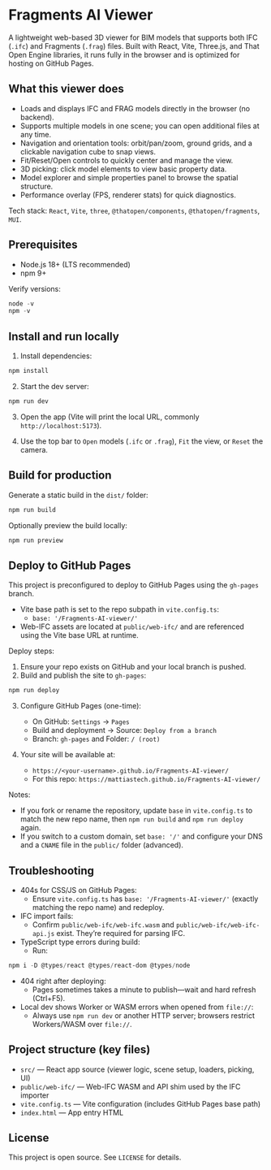 # Fragments AI Viewer

A lightweight web-based 3D viewer for BIM models that supports both IFC (`.ifc`) and Fragments (`.frag`) files. Built with React, Vite, Three.js, and That Open Engine libraries, it runs fully in the browser and is optimized for hosting on GitHub Pages.

## What this viewer does
- Loads and displays IFC and FRAG models directly in the browser (no backend).
- Supports multiple models in one scene; you can open additional files at any time.
- Navigation and orientation tools: orbit/pan/zoom, ground grids, and a clickable navigation cube to snap views.
- Fit/Reset/Open controls to quickly center and manage the view.
- 3D picking: click model elements to view basic property data.
- Model explorer and simple properties panel to browse the spatial structure.
- Performance overlay (FPS, renderer stats) for quick diagnostics.

Tech stack: `React`, `Vite`, `three`, `@thatopen/components`, `@thatopen/fragments`, `MUI`.

## Prerequisites
- Node.js 18+ (LTS recommended)
- npm 9+

Verify versions:

```powershell
node -v
npm -v
```

## Install and run locally
1) Install dependencies:

```powershell
npm install
```

2) Start the dev server:

```powershell
npm run dev
```

3) Open the app (Vite will print the local URL, commonly `http://localhost:5173`).

4) Use the top bar to `Open` models (`.ifc` or `.frag`), `Fit` the view, or `Reset` the camera.

## Build for production
Generate a static build in the `dist/` folder:

```powershell
npm run build
```

Optionally preview the build locally:

```powershell
npm run preview
```

## Deploy to GitHub Pages
This project is preconfigured to deploy to GitHub Pages using the `gh-pages` branch.

- Vite base path is set to the repo subpath in `vite.config.ts`:
  - `base: '/Fragments-AI-viewer/'`
- Web-IFC assets are located at `public/web-ifc/` and are referenced using the Vite base URL at runtime.

Deploy steps:

1) Ensure your repo exists on GitHub and your local branch is pushed.
2) Build and publish the site to `gh-pages`:

```powershell
npm run deploy
```

3) Configure GitHub Pages (one-time):
   - On GitHub: `Settings` → `Pages`
   - Build and deployment → Source: `Deploy from a branch`
   - Branch: `gh-pages` and Folder: `/ (root)`

4) Your site will be available at:
   - `https://<your-username>.github.io/Fragments-AI-viewer/`
   - For this repo: `https://mattiastech.github.io/Fragments-AI-viewer/`

Notes:
- If you fork or rename the repository, update `base` in `vite.config.ts` to match the new repo name, then `npm run build` and `npm run deploy` again.
- If you switch to a custom domain, set `base: '/'` and configure your DNS and a `CNAME` file in the `public/` folder (advanced).

## Troubleshooting
- 404s for CSS/JS on GitHub Pages:
  - Ensure `vite.config.ts` has `base: '/Fragments-AI-viewer/'` (exactly matching the repo name) and redeploy.
- IFC import fails:
  - Confirm `public/web-ifc/web-ifc.wasm` and `public/web-ifc/web-ifc-api.js` exist. They’re required for parsing IFC.
- TypeScript type errors during build:
  - Run:

```powershell
npm i -D @types/react @types/react-dom @types/node
```

- 404 right after deploying:
  - Pages sometimes takes a minute to publish—wait and hard refresh (Ctrl+F5).
- Local dev shows Worker or WASM errors when opened from `file://`:
  - Always use `npm run dev` or another HTTP server; browsers restrict Workers/WASM over `file://`.

## Project structure (key files)
- `src/` — React app source (viewer logic, scene setup, loaders, picking, UI)
- `public/web-ifc/` — Web-IFC WASM and API shim used by the IFC importer
- `vite.config.ts` — Vite configuration (includes GitHub Pages base path)
- `index.html` — App entry HTML

## License
This project is open source. See `LICENSE` for details.
